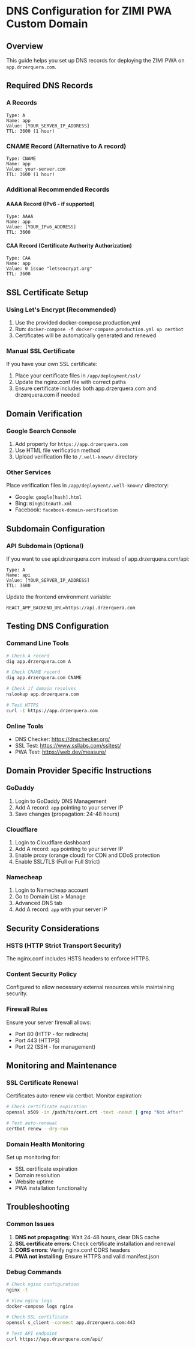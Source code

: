 # DNS Configuration for ZIMI PWA Custom Domain

## Overview
This guide helps you set up DNS records for deploying the ZIMI PWA on `app.drzerquera.com`.

## Required DNS Records

### A Records
```
Type: A
Name: app
Value: [YOUR_SERVER_IP_ADDRESS]
TTL: 3600 (1 hour)
```

### CNAME Record (Alternative to A record)
```
Type: CNAME
Name: app
Value: your-server.com
TTL: 3600 (1 hour)
```

### Additional Recommended Records

#### AAAA Record (IPv6 - if supported)
```
Type: AAAA
Name: app
Value: [YOUR_IPv6_ADDRESS]
TTL: 3600
```

#### CAA Record (Certificate Authority Authorization)
```
Type: CAA
Name: app
Value: 0 issue "letsencrypt.org"
TTL: 3600
```

## SSL Certificate Setup

### Using Let's Encrypt (Recommended)
1. Use the provided docker-compose.production.yml
2. Run: `docker-compose -f docker-compose.production.yml up certbot`
3. Certificates will be automatically generated and renewed

### Manual SSL Certificate
If you have your own SSL certificate:
1. Place your certificate files in `/app/deployment/ssl/`
2. Update the nginx.conf file with correct paths
3. Ensure certificate includes both app.drzerquera.com and drzerquera.com if needed

## Domain Verification

### Google Search Console
1. Add property for `https://app.drzerquera.com`
2. Use HTML file verification method
3. Upload verification file to `/.well-known/` directory

### Other Services
Place verification files in `/app/deployment/.well-known/` directory:
- Google: `google[hash].html`
- Bing: `BingSiteAuth.xml`
- Facebook: `facebook-domain-verification`

## Subdomain Configuration

### API Subdomain (Optional)
If you want to use api.drzerquera.com instead of app.drzerquera.com/api:

```
Type: A
Name: api
Value: [YOUR_SERVER_IP_ADDRESS]
TTL: 3600
```

Update the frontend environment variable:
```
REACT_APP_BACKEND_URL=https://api.drzerquera.com
```

## Testing DNS Configuration

### Command Line Tools
```bash
# Check A record
dig app.drzerquera.com A

# Check CNAME record
dig app.drzerquera.com CNAME

# Check if domain resolves
nslookup app.drzerquera.com

# Test HTTPS
curl -I https://app.drzerquera.com
```

### Online Tools
- DNS Checker: https://dnschecker.org/
- SSL Test: https://www.ssllabs.com/ssltest/
- PWA Test: https://web.dev/measure/

## Domain Provider Specific Instructions

### GoDaddy
1. Login to GoDaddy DNS Management
2. Add A record: `app` pointing to your server IP
3. Save changes (propagation: 24-48 hours)

### Cloudflare
1. Login to Cloudflare dashboard
2. Add A record: `app` pointing to your server IP
3. Enable proxy (orange cloud) for CDN and DDoS protection
4. Enable SSL/TLS (Full or Full Strict)

### Namecheap
1. Login to Namecheap account
2. Go to Domain List > Manage
3. Advanced DNS tab
4. Add A record: `app` with your server IP

## Security Considerations

### HSTS (HTTP Strict Transport Security)
The nginx.conf includes HSTS headers to enforce HTTPS.

### Content Security Policy
Configured to allow necessary external resources while maintaining security.

### Firewall Rules
Ensure your server firewall allows:
- Port 80 (HTTP - for redirects)
- Port 443 (HTTPS)
- Port 22 (SSH - for management)

## Monitoring and Maintenance

### SSL Certificate Renewal
Certificates auto-renew via certbot. Monitor expiration:
```bash
# Check certificate expiration
openssl x509 -in /path/to/cert.crt -text -noout | grep "Not After"

# Test auto-renewal
certbot renew --dry-run
```

### Domain Health Monitoring
Set up monitoring for:
- SSL certificate expiration
- Domain resolution
- Website uptime
- PWA installation functionality

## Troubleshooting

### Common Issues
1. **DNS not propagating**: Wait 24-48 hours, clear DNS cache
2. **SSL certificate errors**: Check certificate installation and renewal
3. **CORS errors**: Verify nginx.conf CORS headers
4. **PWA not installing**: Ensure HTTPS and valid manifest.json

### Debug Commands
```bash
# Check nginx configuration
nginx -t

# View nginx logs
docker-compose logs nginx

# Check SSL certificate
openssl s_client -connect app.drzerquera.com:443

# Test API endpoint
curl https://app.drzerquera.com/api/
```